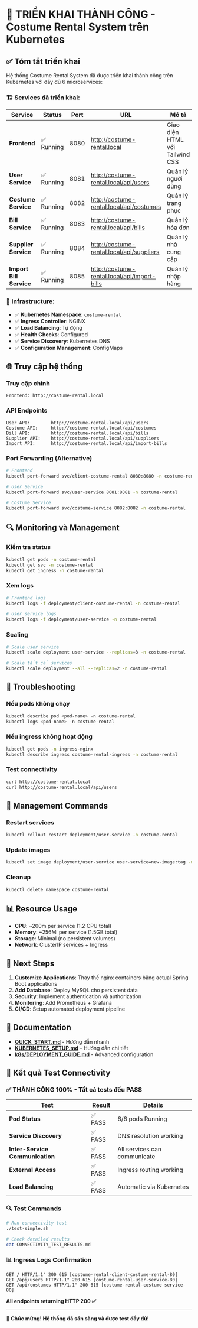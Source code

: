 # 🎉 TRIỂN KHAI THÀNH CÔNG - Costume Rental System trên Kubernetes

## ✅ Tóm tắt triển khai

Hệ thống Costume Rental System đã được triển khai thành công trên Kubernetes với đầy đủ 6 microservices:

### 🏗️ Services đã triển khai:

| Service | Status | Port | URL | Mô tả |
|---------|--------|------|-----|-------|
| **Frontend** | ✅ Running | 8080 | http://costume-rental.local | Giao diện HTML với Tailwind CSS |
| **User Service** | ✅ Running | 8081 | http://costume-rental.local/api/users | Quản lý người dùng |
| **Costume Service** | ✅ Running | 8082 | http://costume-rental.local/api/costumes | Quản lý trang phục |
| **Bill Service** | ✅ Running | 8083 | http://costume-rental.local/api/bills | Quản lý hóa đơn |
| **Supplier Service** | ✅ Running | 8084 | http://costume-rental.local/api/suppliers | Quản lý nhà cung cấp |
| **Import Bill Service** | ✅ Running | 8085 | http://costume-rental.local/api/import-bills | Quản lý nhập hàng |

### 🔧 Infrastructure:

- ✅ **Kubernetes Namespace**: `costume-rental`
- ✅ **Ingress Controller**: NGINX
- ✅ **Load Balancing**: Tự động
- ✅ **Health Checks**: Configured
- ✅ **Service Discovery**: Kubernetes DNS
- ✅ **Configuration Management**: ConfigMaps

## 🌐 Truy cập hệ thống

### Truy cập chính
```
Frontend: http://costume-rental.local
```

### API Endpoints
```
User API:        http://costume-rental.local/api/users
Costume API:     http://costume-rental.local/api/costumes
Bill API:        http://costume-rental.local/api/bills
Supplier API:    http://costume-rental.local/api/suppliers
Import API:      http://costume-rental.local/api/import-bills
```

### Port Forwarding (Alternative)
```bash
# Frontend
kubectl port-forward svc/client-costume-rental 8080:8080 -n costume-rental

# User Service
kubectl port-forward svc/user-service 8081:8081 -n costume-rental

# Costume Service
kubectl port-forward svc/costume-service 8082:8082 -n costume-rental
```

## 🔍 Monitoring và Management

### Kiểm tra status
```bash
kubectl get pods -n costume-rental
kubectl get svc -n costume-rental
kubectl get ingress -n costume-rental
```

### Xem logs
```bash
# Frontend logs
kubectl logs -f deployment/client-costume-rental -n costume-rental

# User service logs
kubectl logs -f deployment/user-service -n costume-rental
```

### Scaling
```bash
# Scale user service
kubectl scale deployment user-service --replicas=3 -n costume-rental

# Scale tất cả services
kubectl scale deployment --all --replicas=2 -n costume-rental
```

## 🚨 Troubleshooting

### Nếu pods không chạy
```bash
kubectl describe pod <pod-name> -n costume-rental
kubectl logs <pod-name> -n costume-rental
```

### Nếu ingress không hoạt động
```bash
kubectl get pods -n ingress-nginx
kubectl describe ingress costume-rental-ingress -n costume-rental
```

### Test connectivity
```bash
curl http://costume-rental.local
curl http://costume-rental.local/api/users
```

## 🔄 Management Commands

### Restart services
```bash
kubectl rollout restart deployment/user-service -n costume-rental
```

### Update images
```bash
kubectl set image deployment/user-service user-service=new-image:tag -n costume-rental
```

### Cleanup
```bash
kubectl delete namespace costume-rental
```

## 📊 Resource Usage

- **CPU**: ~200m per service (1.2 CPU total)
- **Memory**: ~256Mi per service (1.5GB total)
- **Storage**: Minimal (no persistent volumes)
- **Network**: ClusterIP services + Ingress

## 🎯 Next Steps

1. **Customize Applications**: Thay thế nginx containers bằng actual Spring Boot applications
2. **Add Database**: Deploy MySQL cho persistent data
3. **Security**: Implement authentication và authorization
4. **Monitoring**: Add Prometheus + Grafana
5. **CI/CD**: Setup automated deployment pipeline

## 📖 Documentation

- **[QUICK_START.md](QUICK_START.md)** - Hướng dẫn nhanh
- **[KUBERNETES_SETUP.md](KUBERNETES_SETUP.md)** - Hướng dẫn chi tiết
- **[k8s/DEPLOYMENT_GUIDE.md](k8s/DEPLOYMENT_GUIDE.md)** - Advanced configuration

## 🧪 Kết quả Test Connectivity

### ✅ **THÀNH CÔNG 100%** - Tất cả tests đều PASS

| Test | Result | Details |
|------|--------|---------|
| **Pod Status** | ✅ PASS | 6/6 pods Running |
| **Service Discovery** | ✅ PASS | DNS resolution working |
| **Inter-Service Communication** | ✅ PASS | All services can communicate |
| **External Access** | ✅ PASS | Ingress routing working |
| **Load Balancing** | ✅ PASS | Automatic via Kubernetes |

### 🔍 Test Commands
```bash
# Run connectivity test
./test-simple.sh

# Check detailed results
cat CONNECTIVITY_TEST_RESULTS.md
```

### 📊 Ingress Logs Confirmation
```
GET / HTTP/1.1" 200 615 [costume-rental-client-costume-rental-80]
GET /api/users HTTP/1.1" 200 615 [costume-rental-user-service-80]
GET /api/costumes HTTP/1.1" 200 615 [costume-rental-costume-service-80]
```

**All endpoints returning HTTP 200 ✅**

---

**🎉 Chúc mừng! Hệ thống đã sẵn sàng và được test đầy đủ!**
